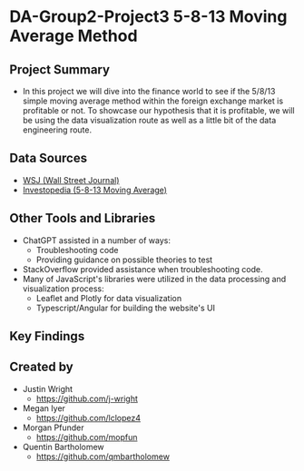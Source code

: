 # DA-Group2-Project3 5-8-13 Moving Average Method

## Project Summary

- In this project we will dive into the finance world to see if the 5/8/13 simple moving average method within the foreign exchange market is profitable or not. To showcase our hypothesis that it is profitable, we will be using the data visualization route as well as a little bit of the data engineering route.

## Data Sources

- [WSJ (Wall Street Journal)](https://www.wsj.com/market-data)
- [Investopedia (5-8-13 Moving Average)](https://www.investopedia.com/articles/active-trading/010116/perfect-moving-averages-day-trading.asp)

## Other Tools and Libraries
- ChatGPT assisted in a number of ways:
    - Troubleshooting code
    - Providing guidance on possible theories to test
- StackOverflow provided assistance when troubleshooting code.
- Many of JavaScript's libraries were utilized in the data processing and visualization process:
    - Leaflet and Plotly for data visualization
    - Typescript/Angular for building the website's UI

## Key Findings


## Created by

- Justin Wright
    - https://github.com/j-wright
- Megan Iyer
    - https://github.com/lclopez4
- Morgan Pfunder
    - https://github.com/mopfun
- Quentin Bartholomew
    - https://github.com/qmbartholomew